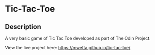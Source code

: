# Tic-Tac-Toe

## Description
A very basic game of Tic Tac Toe developed as part of The Odin Project.

View the live project here: https://mwetta.github.io/tic-tac-toe/
